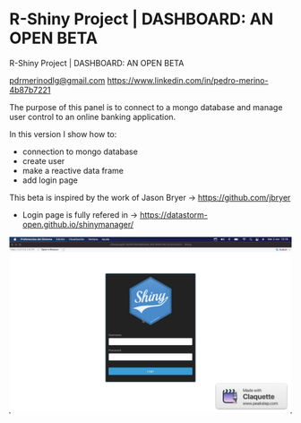 # R-Shiny Project | DASHBOARD: AN OPEN BETA

R-Shiny Project | DASHBOARD: AN OPEN BETA

pdrmerinodlg@gmail.com 
https://www.linkedin.com/in/pedro-merino-4b87b7221


The purpose of this panel is to connect to a mongo database and manage user control to an online banking application.

In this version I show how to:
* connection to mongo database
* create user
* make a reactive data frame
* add login page

This beta is inspired by the work of Jason Bryer -> https://github.com/jbryer 

- Login page is fully refered in -> https://datastorm-open.github.io/shinymanager/

![](Login(NewUser).gif)
